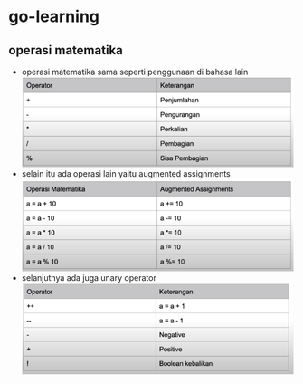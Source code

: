 # go-learning

## operasi matematika

- operasi matematika sama seperti penggunaan di bahasa lain
  ![image info](./pictures/operator-1.png)
- selain itu ada operasi lain yaitu augmented assignments
  ![image info](./pictures/operator-2.png)
- selanjutnya ada juga unary operator
  ![image info](./pictures/operator-3.png)
